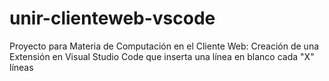 # unir-clienteweb-vscode
Proyecto para Materia de Computación en el Cliente Web: Creación de una Extensión en Visual Studio Code que inserta una línea en blanco cada "X" líneas
